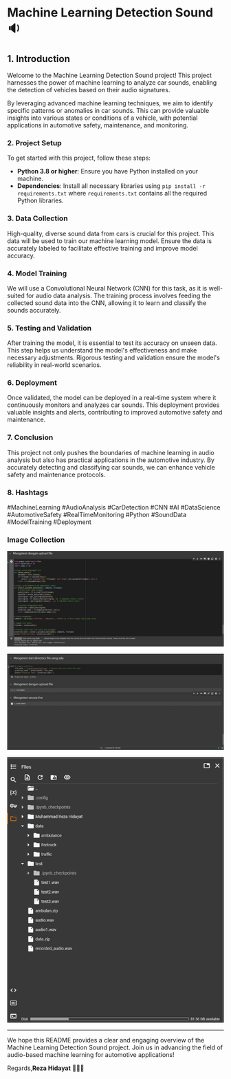 # Machine Learning Detection Sound 🔉

## 1. Introduction

Welcome to the Machine Learning Detection Sound project! This project harnesses the power of machine learning to analyze car sounds, enabling the detection of vehicles based on their audio signatures.

By leveraging advanced machine learning techniques, we aim to identify specific patterns or anomalies in car sounds. This can provide valuable insights into various states or conditions of a vehicle, with potential applications in automotive safety, maintenance, and monitoring.

### 2. Project Setup

To get started with this project, follow these steps:

- **Python 3.8 or higher**: Ensure you have Python installed on your machine.
- **Dependencies**: Install all necessary libraries using `pip install -r requirements.txt` where `requirements.txt` contains all the required Python libraries.

### 3. Data Collection

High-quality, diverse sound data from cars is crucial for this project. This data will be used to train our machine learning model. Ensure the data is accurately labeled to facilitate effective training and improve model accuracy.

### 4. Model Training

We will use a Convolutional Neural Network (CNN) for this task, as it is well-suited for audio data analysis. The training process involves feeding the collected sound data into the CNN, allowing it to learn and classify the sounds accurately.

### 5. Testing and Validation

After training the model, it is essential to test its accuracy on unseen data. This step helps us understand the model's effectiveness and make necessary adjustments. Rigorous testing and validation ensure the model's reliability in real-world scenarios.

### 6. Deployment

Once validated, the model can be deployed in a real-time system where it continuously monitors and analyzes car sounds. This deployment provides valuable insights and alerts, contributing to improved automotive safety and maintenance.

### 7. Conclusion

This project not only pushes the boundaries of machine learning in audio analysis but also has practical applications in the automotive industry. By accurately detecting and classifying car sounds, we can enhance vehicle safety and maintenance protocols.

### 8. Hashtags
#MachineLearning #AudioAnalysis #CarDetection #CNN #AI #DataScience #AutomotiveSafety #RealTimeMonitoring #Python #SoundData #ModelTraining #Deployment

### Image Collection

![Machine Learning Detection Sound](https://github.com/rezapace/Machine-Learning-Sound-Detection/blob/main/image/Upload.jpg?raw=true)

![Machine Learning Detection Sound](https://github.com/rezapace/Machine-Learning-Sound-Detection/blob/main/image/existing.jpg?raw=true)

![Machine Learning Detection Sound](https://github.com/rezapace/Machine-Learning-Sound-Detection/blob/main/image/Structur.jpg?raw=true)

---

We hope this README provides a clear and engaging overview of the Machine Learning Detection Sound project. Join us in advancing the field of audio-based machine learning for automotive applications!

Regards,**Reza Hidayat** 👩🏻‍💻